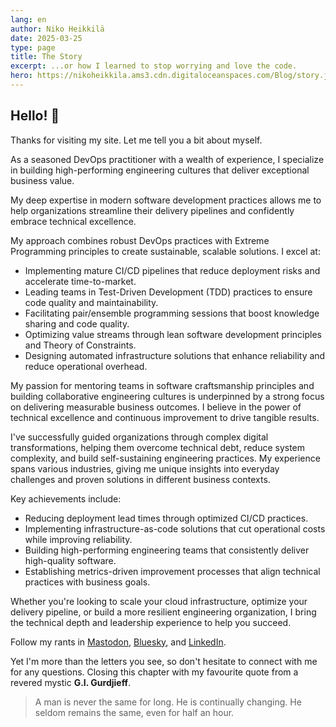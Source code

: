 ```yaml
---
lang: en
author: Niko Heikkilä
date: 2025-03-25
type: page
title: The Story
excerpt: ...or how I learned to stop worrying and love the code.
hero: https://nikoheikkila.ams3.cdn.digitaloceanspaces.com/Blog/story.jpg
---
```

## Hello! 🖖

Thanks for visiting my site. Let me tell you a bit about myself.

As a seasoned DevOps practitioner with a wealth of experience, I specialize in building high-performing engineering cultures that deliver exceptional business value.
  
My deep expertise in modern software development practices allows me to help organizations streamline their delivery pipelines and confidently embrace technical excellence.
  
My approach combines robust DevOps practices with Extreme Programming principles to create sustainable, scalable solutions. I excel at:
  
- Implementing mature CI/CD pipelines that reduce deployment risks and accelerate time-to-market.
- Leading teams in Test-Driven Development (TDD) practices to ensure code quality and maintainability.
- Facilitating pair/ensemble programming sessions that boost knowledge sharing and code quality.
- Optimizing value streams through lean software development principles and Theory of Constraints.
- Designing automated infrastructure solutions that enhance reliability and reduce operational overhead.  
  
My passion for mentoring teams in software craftsmanship principles and building collaborative engineering cultures is underpinned by a strong focus on delivering measurable business outcomes. I believe in the power of technical excellence and continuous improvement to drive tangible results.
  
I've successfully guided organizations through complex digital transformations, helping them overcome technical debt, reduce system complexity, and build self-sustaining engineering practices. My experience spans various industries, giving me unique insights into everyday challenges and proven solutions in different business contexts.
  
Key achievements include:  
  
- Reducing deployment lead times through optimized CI/CD practices.
- Implementing infrastructure-as-code solutions that cut operational costs while improving reliability.
- Building high-performing engineering teams that consistently deliver high-quality software.
- Establishing metrics-driven improvement processes that align technical practices with business goals.
  
Whether you're looking to scale your cloud infrastructure, optimize your delivery pipeline, or build a more resilient engineering organization, I bring the technical depth and leadership experience to help you succeed.

Follow my rants in [Mastodon](https://fosstodon.org/@nikoheikkila), [Bluesky](https://bsky.app/profile/nikoheikkila.fi), and [LinkedIn](https://www.linkedin.com/in/nikoheikkila/).

Yet I'm more than the letters you see, so don't hesitate to connect with me for any questions. Closing this chapter with my favourite quote from a revered mystic **G.I. Gurdjieff**.

> A man is never the same for long. He is continually changing. He seldom remains the same, even for half an hour.

